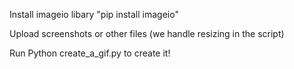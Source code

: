 Install imageio libary "pip install imageio" 

Upload screenshots or other files (we handle resizing in the script)

Run Python create_a_gif.py to create it!
